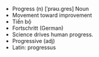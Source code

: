 - Progress (n)	[ˈprəʊ.ɡres]	Noun
- Movement toward improvement
- Tiến bộ
- Fortschritt (German)
- Science drives human progress.
- Progressive (adj)
- Latin: progressus